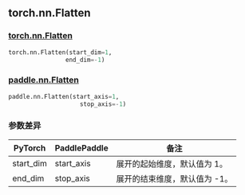 ## torch.nn.Flatten
### [torch.nn.Flatten](https://pytorch.org/docs/stable/generated/torch.nn.Flatten.html?highlight=nn+flatten#torch.nn.Flatten)

```python
torch.nn.Flatten(start_dim=1,
                end_dim=-1)
```

### [paddle.nn.Flatten](https://www.paddlepaddle.org.cn/documentation/docs/zh/api/paddle/nn/Flatten_cn.html#flatten)

```python
paddle.nn.Flatten(start_axis=1,
                    stop_axis=-1)
```
### 参数差异
| PyTorch       | PaddlePaddle | 备注                                                   |
| ------------- | ------------ | ------------------------------------------------------ |
| start_dim     | start_axis   | 展开的起始维度，默认值为 1。                               |
| end_dim       | stop_axis    | 展开的结束维度，默认值为 -1。                              |
